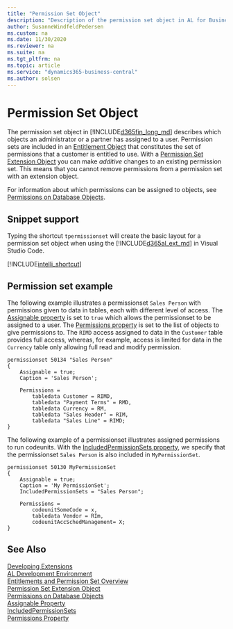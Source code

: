 ```yaml
---
title: "Permission Set Object"
description: "Description of the permission set object in AL for Business Central    ."
author: SusanneWindfeldPedersen
ms.custom: na
ms.date: 11/30/2020
ms.reviewer: na
ms.suite: na
ms.tgt_pltfrm: na
ms.topic: article
ms.service: "dynamics365-business-central"
ms.author: solsen
---
```


# Permission Set Object

The permission set object in [!INCLUDE[d365fin_long_md](includes/d365fin_long_md.md)] describes which objects an administrator or a partner has assigned to a user. Permission sets are included in an [Entitlement Object](devenv-entitlement-object.md) that constitutes the set of permissions that a customer is entitled to use. With a [Permission Set Extension Object](devenv-permissionset-ext-object.md) you can make *additive* changes to an existing permission set. This means that you cannot remove permissions from a permission set with an extension object.

For information about which permissions can be assigned to objects, see [Permissions on Database Objects](devenv-permissions-on-database-objects.md).


## Snippet support

Typing the shortcut `tpermissionset` will create the basic layout for a permission set object when using the [!INCLUDE[d365al_ext_md](../includes/d365al_ext_md.md)] in Visual Studio Code.

[!INCLUDE[intelli_shortcut](includes/intelli_shortcut.md)]

## Permission set example

The following example illustrates a permissionset `Sales Person` with permissions given to data in tables, each with different level of access. The <!-- [Assignable property](properties/devenv-assignable-property.md)--> [Assignable property](https://review.docs.microsoft.com/en-us/dynamics365/business-central/dev-itpro/developer/properties/devenv-assignable-property?branch=new-properties) is set to `true` which allows the permissionset to be assigned to a user. The <!--[Permissions property](properties/devenv-permissions-property.md)--> [Permissions property](https://review.docs.microsoft.com/en-us/dynamics365/business-central/dev-itpro/developer/properties/devenv-permissions-property?branch=new-properties) is set to the list of objects to give permissions to. The `RIMD` access assigned to data in the `Customer` table provides full access, whereas, for example, access is limited for data in the `Currency` table only allowing full read and modify permission. 


```al
permissionset 50134 "Sales Person"
{
    Assignable = true;
    Caption = 'Sales Person';

    Permissions = 
        tabledata Customer = RIMD,
        tabledata "Payment Terms" = RMD,
        tabledata Currency = RM,
        tabledata "Sales Header" = RIM,
        tabledata "Sales Line" = RIMD;
}

```

The following example of a permissionset illustrates assigned permissions to run codeunits. With the <!-- [IncludedPermissionSets property](properties/devenv-includedpermissionsets-property.md) -->[IncludedPermissionSets property](https://review.docs.microsoft.com/en-us/dynamics365/business-central/dev-itpro/developer/properties/devenv-includedpermissionsets-property?branch=new-properties), we specify that the permissionset `Sales Person` is also included in `MyPermissionSet`.

```al
permissionset 50130 MyPermissionSet 
{ 
    Assignable = true;
    Caption = 'My PermissionSet';
    IncludedPermissionSets = "Sales Person"; 

    Permissions = 
        codeunitSomeCode = x, 
        tabledata Vendor = RIm,
        codeunitAccSchedManagement= X; 
} 
```

## See Also

[Developing Extensions](devenv-dev-overview.md)  
[AL Development Environment](devenv-reference-overview.md)  
[Entitlements and Permission Set Overview](devenv-entitlements-and-permissionsets-overview.md)  
[Permission Set Extension Object](devenv-permissionset-ext-object.md)  
[Permissions on Database Objects](devenv-permissions-on-database-objects.md)  
[Assignable Property](properties/devenv-assignable-property.md)  
[IncludedPermissionSets](properties/devenv-includedpermissionsets-property.md)  
[Permissions Property](properties/devenv-permissions-property.md)
